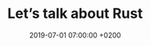---
layout: post
number: 15
title: "Let’s talk about Rust"
date: 2019-07-01 07:00:00 +0200
intro: "During this episode had a great discussion with Thomas about the programming language Rust. Why his teams uses it for all their projects, where he sees the main benefits and how it is comparable to other programming languages. As a bonus, he gave us a few tips on how to start if you want to learn this promising stuff."
image: "https://s3-us-west-2.amazonaws.com/anchor-generated-image-bank/production/podcast_uploaded_episode400/1439931/1439931-1561961486429-1b2dae5898577.jpg"
guest:
  name: Thomas Eizinger
  twitter: oetzn
trackId: "015-Lets-talk-about-Rust-e4gb7v"
imageCopyright:
  author: "Arty Guerillas"
  photoLink: "https://flic.kr/p/5EHehw"
  licenseLink: "https://creativecommons.org/licenses/by-nd/2.0/"
links:
  - title: Thomas Eizinger
    href: http://eizinger.io/
  - title: tennex
    href: http://tennex.com/
  - title: The Rust Programming Language Book
    href: https://doc.rust-lang.org/stable/book/
  - title: sun.misc.Unsafe in Java
    href: https://dzone.com/articles/understanding-sunmiscunsafe
---